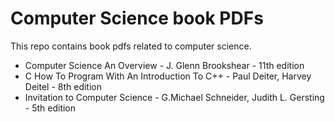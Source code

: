 # Computer Science book PDFs
This repo contains book pdfs related to computer science.  

- Computer Science An Overview - J. Glenn Brookshear - 11th edition  
- C How To Program With An Introduction To C++ - Paul Deiter, Harvey Deitel - 8th edition  
- Invitation to Computer Science - G.Michael Schneider, Judith L. Gersting - 5th edition  
